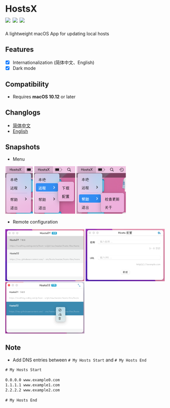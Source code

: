 
<!-- [![](https://img.shields.io/badge/%E7%AE%80%E4%BB%8B-%E4%B8%AD%E6%96%87-orange)]()  -->
<h1>
HostsX</br>
<a href="https://github.com/ZzzM/HostsX/releases/latest"><img src="https://img.shields.io/github/v/release/ZzzM/HostsX"></a>
<a href="https://github.com/ZzzM/HostsX/releases/latest"><img src="https://img.shields.io/github/release-date/ZzzM/HostsX"></a>
<a href="https://raw.githubusercontent.com/ZzzM/HostsX/master/LICENSE.md"><img src="https://img.shields.io/github/license/ZzzM/HostsX"></a>
<!-- <img src="https://img.shields.io/badge/docs-%E7%AE%80%E4%B8%AD-red"> -->
</h1>

A lightweight macOS App for updating local hosts

## Features
- [x] Internationalization (简体中文、English)
- [x] Dark mode

## Compatibility
- Requires **macOS 10.12** or later

## Changlogs
- [简体中文](CHANGELOG_SC.md)
- [English](CHANGELOG.md)

## Snapshots
- Menu

<img src="assets/m1.png" height=150> <img src="assets/m2.png" height=150>  <img src="assets/m3.png" height=150>
  
- Remote configuration
 
<img src="assets/r1.png" width=250> <img src="assets/r2.png" width=250>
<img src="assets/r3.png" width=250>

## Note
- Add DNS entries between `# My Hosts Start` and `# My Hosts End`
```
# My Hosts Start

0.0.0.0 www.example0.com
1.1.1.1 www.example1.com
2.2.2.2 www.example2.com

# My Hosts End
```

